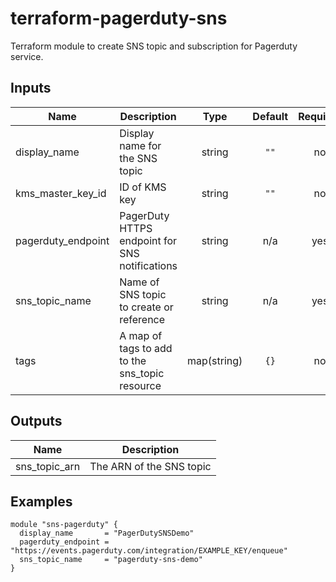 # terraform-pagerduty-sns
Terraform module to create SNS topic and subscription for Pagerduty service.

## Inputs

| Name | Description | Type | Default | Required |
|------|-------------|:----:|:-----:|:-----:|
| display\_name |  Display name for the SNS topic | string | `""` | no |
| kms\_master\_key\_id | ID of KMS key | string | `""` | no |
| pagerduty\_endpoint | PagerDuty HTTPS endpoint for SNS notifications | string | n/a | yes |
| sns\_topic\_name | Name of SNS topic to create or reference | string | n/a | yes |
| tags | A map of tags to add to the sns_topic resource | map(string) | `{}` | no |

## Outputs

| Name | Description |
|------|-------------|
| sns\_topic\_arn | The ARN of the SNS topic |

## Examples

```hcl
module "sns-pagerduty" {
  display_name       = "PagerDutySNSDemo"
  pagerduty_endpoint = "https://events.pagerduty.com/integration/EXAMPLE_KEY/enqueue"
  sns_topic_name     = "pagerduty-sns-demo"
}
```
